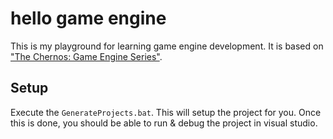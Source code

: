 # hello game engine

This is my playground for learning game engine development. It is based on ["The Chernos: Game Engine Series"](https://www.youtube.com/watch?v=JxIZbV_XjAs&list=PLlrATfBNZ98dC-V-N3m0Go4deliWHPFwT&index=1).

## Setup
Execute the `GenerateProjects.bat`. This will setup the project for you.
Once this is done, you should be able to run & debug the project in visual studio.